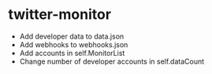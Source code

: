 # twitter-monitor

- Add developer data to data.json
- Add webhooks to webhooks.json
- Add accounts in self.MonitorList
- Change number of developer accounts in self.dataCount
